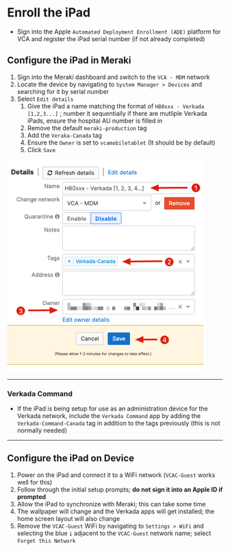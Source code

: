 # Enroll the iPad

- Sign into the Apple `Automated Deployment Enrollment (ADE)` platform for VCA and register the iPad serial number (if not already completed)

## Configure the iPad in Meraki

1. Sign into the Meraki dashboard and switch to the `VCA - MDM` network
2. Locate the device by navigating to `System Manager > Devices` and searching for it by serial number
3. Select `Edit details`
   1. Give the iPad a name matching the format of `H80xxx - Verkada [1,2,3...]` ; number it sequentially if there are mutliple Verkada iPads, ensure the hospital AU number is filled in
   2. Remove the default `meraki-production` tag
   3. Add the `Veraka-Canada` tag
   4. Ensure the `Owner` is set to `vcamobiletablet` (It should be by default)
   5. Click `Save`

![meraki_mdm_ipad_example](images/ipad_1.png)

---

### Verkada Command

- If the iPad is being setup for use as an administration device for the Verkada network, include the `Verkada Command` app by adding the `Verkada-Command-Canada` tag in addition to the tags previously (this is not normally needed)

---

## Configure the iPad on Device

1. Power on the iPad and connect it to a WiFi network (`VCAC-Guest` works well for this)
2. Follow through the initial setup prompts; **do not sign it into an Apple ID if prompted**
3. Allow the iPad to synchronize with Meraki; this can take some time
4. The wallpaper will change and the Verkada apps will get installed; the home screen layout will also change
5. Remove the `VCAC-Guest` WiFi by navigating to `Settings > WiFi` and selecting the blue `i` adjacent to the `VCAC-Guest` network name; select `Forget this Network`
